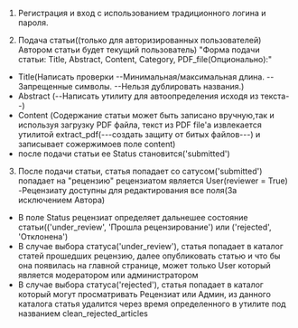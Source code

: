 1. Регистрация и вход с использованием традиционного логина и пароля.

2. Подача статьи((только для авторизированных пользователей) Автором статьи будет текущий пользователь)
"Форма подачи статьи: Title, Abstract, Content, Category, PDF_file(Опционально):"
- Title(Написать проверки --Минимальная/максимальная длина. --Запрещенные символы. --Нельзя дублировать названия.)
- Abstract (--Написать утилиту для автоопределения исходя из текста--)
- Content (Содержание статьи может быть записано вручную,так и используя загрузку PDF файла, текст из PDF file'a извлекается утилитой extract_pdf(---создать защиту от битых файлов---) и записывает сожержимоев поле content)
- после подачи статьи ее Status становится('submitted')

3. После подачи статьи, статья попадает со сатусом('submitted') попадает на "рецензию" рецензиатом является User(reviewer = True)
-Рецензиату доступны для редактирования все поля(За исключением Автора)
- В поле Status рецензиат определяет дальнешее состояние статьи(('under_review', 'Прошла рецензирование') или ('rejected', 'Отклонена')
- В случае выбора статуса('under_review'), статья попадает в каталог статей прошедших рецензию, далее опубликовать статью и что бы она появилась на главной странице, может только User который является модератором или администратором
- В случае выбора статуса('rejected'), статья попадает в каталог который могут просматривать Рецензиат или Админ, из данного каталога статья удалится через время определенного в утилите под названием clean_rejected_articles
